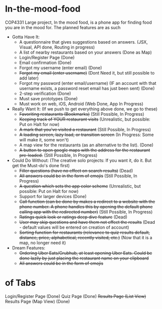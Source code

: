# In-the-mood-food
COP4331 Large project, In the mood food, is a phone app for finding food you are in the mood for. The planned features are as such
- Gotta Have It:
  - A questionnaire that gives suggestions based on answers.    (JSX, Visual, API done, Routing in progress)
  - A list of nearby restaurants based on your answers          (Done as Map)
  - Login/Register Page                                         (Done)
  - Email confirmation                                          (Done)
  - Forgot my username (enter email)                            (Done)
  - ~~Forgot my email (enter username)~~                            (Dont Need it, but still possible to add later)
  - Forgot my password (enter email/username) (IF an account with that username exists, a password reset email has just been sent)             (Done)
  - 2-step verification                                         (Done)
  - Must save prototypes                                        (Done)
  - Must work on web, iOS, Android                              (Web Done, App In Progress)
- Really Want It:            (If we push to get everything above done, we go to these)
  - ~~Favoriting restaurants (Bookmarks)~~                          (Still Possible, In Progress)
  - ~~Keeping track of YOUR restaurant visits~~                     (Unrealistic, but possible: Put on Halt for now)
  - ~~A mark that you've visited a restaurant~~                     (Still Possible, In Progress)
  - ~~A loading screen, lazy load, or transition screen~~           (In Progress: Some will make it, some won't)
  - A map view for the restaurants (as an alternative to the list).       (Done)
  - ~~A button to open google maps with the address for the restaurant pre-loaded.~~              (Still Possible, In Progress)
- Could Do Without:            (The creative solo projects: If you want it, do it. But get the Must-do's done first)
  - ~~Filler questions (have no effect on search results)~~                    (Dead)
  - ~~All answers could be in the form of emojis~~                                   (Still Possible, In Progress)
  - ~~A question which sets the app color scheme~~                                   (Unrealistic, but possible: Put on Halt for now)
  - Support for larger devices                                                   (Done)
  - ~~Call function (can be done by makes a redirect to a website with the phone number. A phone handles this by opening the default phone calling app with the redirected number)~~           (Still Possible, In Progress)
  - ~~Ratings quick look or ratings deep dive feature~~                              (Dead)
  - ~~User may skip questions and have them not effect the results~~                 (Dead - default values will be entered on creation of account)
  - ~~Sorting function for restaurants (relevance to quiz results default, distance, price, alphabetical, recently visited, etc.)~~               (Now that it is a map, no longer need it)
- Dream Features:
  - ~~Ordering Uber Eats/Grubhub, at least opening Uber Eats. Could be done lazily by just placing the restaurant name on your clipboard~~
  - ~~All answers could be in the form of emojis~~

# of Tabs
Login/Register Page (Done)
Quiz Page (Done)
~~Results Page (List View)~~
Results Page (Map View) (Done)

